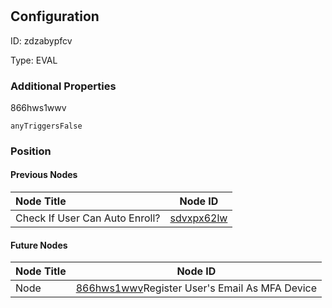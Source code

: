 # 
## Configuration
ID:  zdzabypfcv

Type: EVAL 







### Additional Properties
866hws1wwv
```string 
anyTriggersFalse
```





### Position

#### Previous Nodes
| Node Title | Node ID |
| :------------- | ------------ |
| Check If User Can Auto Enroll? | [sdvxpx62lw](./sdvxpx62lw.md) | 
 
 #### Future Nodes
| Node Title | Node ID |
| :------------- | ------------ |
| Node |[866hws1wwv](./866hws1wwv.md)Register User&#39;s Email As MFA Device |[2yjiwd8na2](./2yjiwd8na2.md) | 